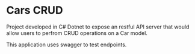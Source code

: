 # Cars CRUD

Project developed in C# Dotnet to expose an restful API server that would allow users to perfrom CRUD operations on a Car model.

This application uses swagger to test endpoints.